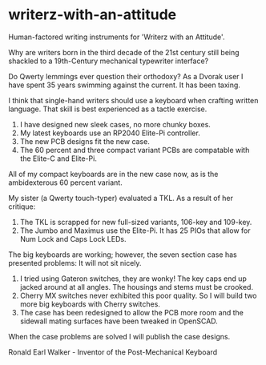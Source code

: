 # writerz-with-an-attitude
Human-factored writing instruments for 'Writerz with an Attitude'.

Why are writers born in the third decade of the 21st century still being shackled to a 19th-Century mechanical typewriter interface?

Do Qwerty lemmings ever question their orthodoxy? As a Dvorak user I have spent 35 years swimming against the current. It has been taxing.

I think that single-hand writers should use a keyboard when crafting written language. That skill is best experienced as a tactle exercise.

1. I have designed new sleek cases, no more chunky boxes.
2. My latest keyboards use an RP2040 Elite-Pi controller.
3. The new PCB designs fit the new case.
4. The 60 percent and three compact variant PCBs are compatable with the Elite-C and Elite-Pi.

All of my compact keyboards are in the new case now, as is the ambidexterous 60 percent variant.

My sister (a Qwerty touch-typer) evaluated a TKL. As a result of her critique:

1. The TKL is scrapped for new full-sized variants, 106-key and 109-key.
2. The Jumbo and Maximus use the Elite-Pi. It has 25 PIOs that allow for Num Lock and Caps Lock LEDs.

The big keyboards are working; however, the seven section case has presented problems: It will not sit nicely.

1. I tried using Gateron switches, they are wonky! The key caps end up jacked around at all angles. The housings and stems must be crooked.
2. Cherry MX switches never exhibited this poor quality. So I will build two more big keyboards with Cherry switches.
3. The case has been redesigned to allow the PCB more room and the sidewall mating surfaces have been tweaked in OpenSCAD.

When the case problems are solved I will publish the case designs.

Ronald Earl Walker - Inventor of the Post-Mechanical Keyboard
   
